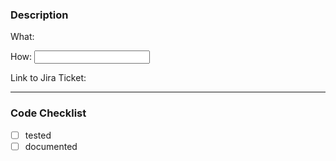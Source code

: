 ### Description
What:

How: <input type="text" />

Link to Jira Ticket: 

---

### Code Checklist
- [ ] tested
- [ ] documented
